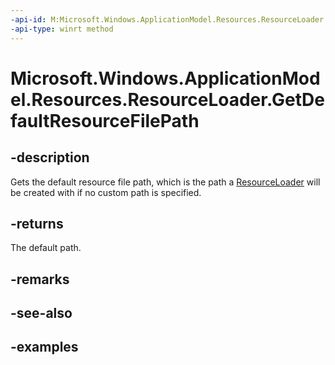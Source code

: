 ```yaml
---
-api-id: M:Microsoft.Windows.ApplicationModel.Resources.ResourceLoader.GetDefaultResourceFilePath
-api-type: winrt method
---
```


# Microsoft.Windows.ApplicationModel.Resources.ResourceLoader.GetDefaultResourceFilePath

<!--
public static string GetDefaultResourceFilePath ();
-->


## -description

Gets the default resource file path, which is the path a [ResourceLoader](resourceloader.md) will be created with if no custom path is specified.

## -returns

The default path.

## -remarks

## -see-also

## -examples


